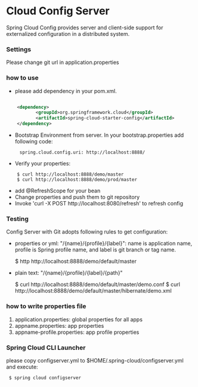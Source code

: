 Cloud Config Server
=====================================
Spring Cloud Config provides server and client-side support for externalized configuration in a distributed system.

### Settings

Please change git url in application.properties

### how to use

* please add dependency in your pom.xml.
```xml

    <dependency>
           <groupId>org.springframework.cloud</groupId>
           <artifactId>spring-cloud-starter-config</artifactId>
    </dependency>
```
* Bootstrap Environment from server. In your bootstrap.properties add following code:
```
     spring.cloud.config.uri: http://localhost:8888/
```
* Verify your properties:
```
    $ curl http://localhost:8888/demo/master
    $ curl http://localhost:8888/demo/prod/master
```
* add @RefreshScope for your bean
* Change properties and push them to git repository
* Invoke 'curl -X POST http://localhost:8080/refresh' to refresh config

### Testing
Config Server with Git adopts following rules to get configuration:

* properties or yml: "/{name}/{profile}/{label}": name is application name, profile is Spring profile name, and label is git branch or tag name.


     $ http http://localhost:8888/demo/default/master


* plain text:  "/{name}/{profile}/{label}/{path}"

     $ curl http://localhost:8888/demo/default/master/demo.conf
     $ curl http://localhost:8888/demo/default/master/hibernate/demo.xml

### how to write properties file

1. application.properties: global properties for all apps
2. appname.properties: app properties
3. appname-profile.properties: app profile properties

### Spring Cloud CLI Launcher

please copy configserver.yml to $HOME/.spring-cloud/configserver.yml and execute:

     $ spring cloud configserver


